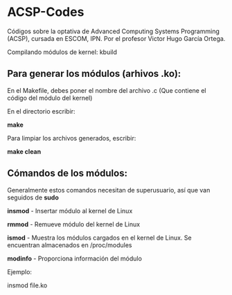 # ACSP-Codes
Códigos sobre la optativa de Advanced Computing Systems Programming (ACSP), cursada en ESCOM, IPN. Por el profesor Victor Hugo García Ortega.

Compilando módulos de kernel: kbuild
## Para generar los módulos (arhivos .ko):
En el Makefile, debes poner el nombre del archivo .c (Que contiene el código del módulo del kernel)

En el directorio escribir:

**make**

Para limpiar los archivos generados, escribir:

**make clean**

## Cómandos de los módulos:
Generalmente estos comandos necesitan de superusuario, así que van seguidos de **sudo**

**insmod**    - Insertar módulo al kernel de Linux

**rmmod**     - Remueve módulo del kernel de Linux

**ismod**     - Muestra los módulos cargados en el kernel de Linux. Se encuentran almacenados en /proc/modules

**modinfo**   - Proporciona información del módulo

Ejemplo:

insmod file.ko

